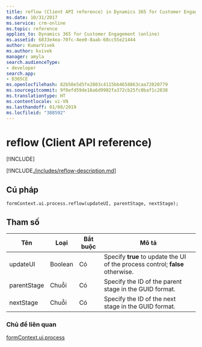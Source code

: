 ```yaml
---
title: reflow (Client API reference) in Dynamics 365 for Customer Engagement| MicrosoftDocs
ms.date: 10/31/2017
ms.service: crm-online
ms.topic: reference
applies_to: Dynamics 365 for Customer Engagement (online)
ms.assetid: 6833e4ea-70fc-4ee0-8aab-68cc55e21444
author: KumarVivek
ms.author: kvivek
manager: amyla
search.audienceType:
- developer
search.app:
- D365CE
ms.openlocfilehash: 82b50e5d5fe2803c4115bb4658863caa72020779
ms.sourcegitcommit: 9f0efd59de16a6d9902fa372cb25fc0baf1c2838
ms.translationtype: HT
ms.contentlocale: vi-VN
ms.lasthandoff: 01/08/2019
ms.locfileid: "388592"
---
```

# <a name="reflow-client-api-reference"></a>reflow (Client API reference)

[!INCLUDE[](../../../../includes/cc_applies_to_update_9_0_0.md)]

[!INCLUDE[./includes/reflow-description.md](./includes/reflow-description.md)]

## <a name="syntax"></a>Cú pháp

`formContext.ui.process.reflow(updateUI, parentStage, nextStage);`

## <a name="parameter"></a>Tham số

|Tên|Loại|Bắt buộc|Mô tả|
|--|--|--|--|
|updateUI|Boolean|Có|Specify **true** to update the UI of the process control; **false** otherwise.|
|parentStage|Chuỗi|Có|Specify the ID of the parent stage in the GUID format.|
|nextStage|Chuỗi|Có|Specify the ID of the next stage in the GUID format.|

### <a name="related-topics"></a>Chủ đề liên quan

[formContext.ui.process](../formContext-ui-process.md)



